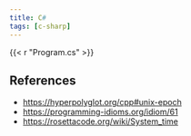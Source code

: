 ```yaml
---
title: C#
tags: [c-sharp]
---
```


{{< r "Program.cs" >}}

## References

- <https://hyperpolyglot.org/cpp#unix-epoch>
- <https://programming-idioms.org/idiom/61>
- <https://rosettacode.org/wiki/System_time>
